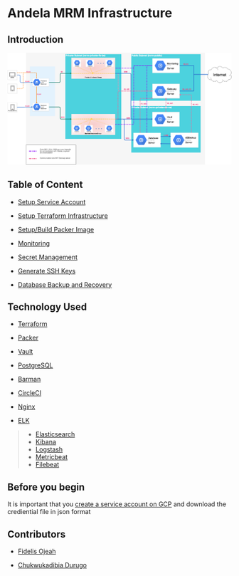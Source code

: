 # Andela MRM Infrastructure

## Introduction

![Infrastructure Image](docs/images/GCP-architecture.png)

## Table of Content
- [Setup Service Account](docs/service-account-creation.md)

- [Setup Terraform Infrastructure](terraform/README.md)
- [Setup/Build Packer Image](images/README.md)

- [Monitoring](images/monitoring/README.md)
- [Secret Management](images/vault-image/README.md)

- [Generate SSH Keys](docs/private-key-generation.md)
- [Database Backup and Recovery](images/database-image/README.md)


## Technology Used

- [Terraform](https://www.terraform.io/)

- [Packer](https://www.packer.io/)

- [Vault](https://www.vaultproject.io/)

- [PostgreSQL](https://www.postgresql.org/)

- [Barman](http://www.pgbarman.org/)

- [CircleCI](https://circleci.com/)

- [Nginx](https://www.nginx.com/)

- [ELK](https://www.elastic.co/)
>- [Elasticsearch](https://www.elastic.co/products/elasticsearch)
>- [Kibana](https://www.elastic.co/products/kibana)
>- [Logstash](https://www.elastic.co/products/logstash)
>- [Metricbeat](https://www.elastic.co/products/beats/metricbeat)
>- [Filebeat](https://www.elastic.co/products/beats/filebeat)

## Before you begin

It is important that you [create a service account on GCP](docs/service-account-creation) and download the crediential file in json format

## Contributors

- [Fidelis Ojeah](https://github.com/fidelisojeah)

- [Chukwukadibia Durugo](https://github.com/daddychukz)
